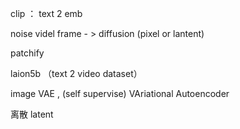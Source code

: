 clip ： text 2 emb 

noise videl  frame - > diffusion (pixel or lantent)



patchify 



laion5b （text 2 video dataset）





image VAE , (self supervise) VAriational Autoencoder 



离散 latent





